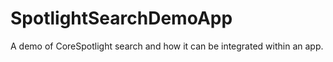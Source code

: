 # SpotlightSearchDemoApp
A demo of CoreSpotlight search and how it can be integrated within an app.
